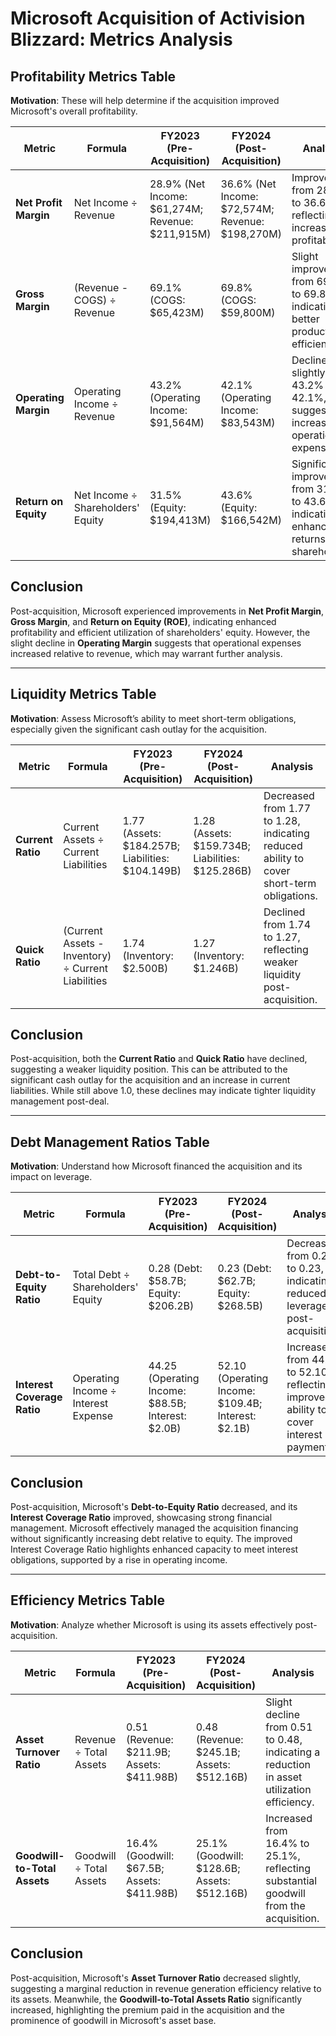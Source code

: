# Microsoft Acquisition of Activision Blizzard: Metrics Analysis

## Profitability Metrics Table

**Motivation**: These will help determine if the acquisition improved Microsoft's overall profitability.

| **Metric**            | **Formula**                  | **FY2023 (Pre-Acquisition)**      | **FY2024 (Post-Acquisition)**     | **Analysis**                                                                                  |
|------------------------|------------------------------|------------------------------------|------------------------------------|----------------------------------------------------------------------------------------------|
| **Net Profit Margin**  | Net Income ÷ Revenue         | 28.9% (Net Income: $61,274M; Revenue: $211,915M) | 36.6% (Net Income: $72,574M; Revenue: $198,270M) | Improved from 28.9% to 36.6%, reflecting increased profitability.                           |
| **Gross Margin**       | (Revenue - COGS) ÷ Revenue   | 69.1% (COGS: $65,423M)            | 69.8% (COGS: $59,800M)            | Slight improvement from 69.1% to 69.8%, indicating better production efficiency.            |
| **Operating Margin**   | Operating Income ÷ Revenue   | 43.2% (Operating Income: $91,564M)| 42.1% (Operating Income: $83,543M)| Declined slightly from 43.2% to 42.1%, suggesting increased operational expenses.            |
| **Return on Equity**   | Net Income ÷ Shareholders' Equity | 31.5% (Equity: $194,413M)       | 43.6% (Equity: $166,542M)         | Significant improvement from 31.5% to 43.6%, indicating enhanced returns for shareholders.   |

## Conclusion

Post-acquisition, Microsoft experienced improvements in **Net Profit Margin**, **Gross Margin**, and **Return on Equity (ROE)**, indicating enhanced profitability and efficient utilization of shareholders' equity. However, the slight decline in **Operating Margin** suggests that operational expenses increased relative to revenue, which may warrant further analysis.

---

## Liquidity Metrics Table

**Motivation**: Assess Microsoft’s ability to meet short-term obligations, especially given the significant cash outlay for the acquisition.

| **Metric**          | **Formula**                     | **FY2023 (Pre-Acquisition)**            | **FY2024 (Post-Acquisition)**           | **Analysis**                                                                                 |
|----------------------|---------------------------------|------------------------------------------|------------------------------------------|---------------------------------------------------------------------------------------------|
| **Current Ratio**    | Current Assets ÷ Current Liabilities | 1.77 (Assets: $184.257B; Liabilities: $104.149B) | 1.28 (Assets: $159.734B; Liabilities: $125.286B) | Decreased from 1.77 to 1.28, indicating reduced ability to cover short-term obligations.    |
| **Quick Ratio**      | (Current Assets - Inventory) ÷ Current Liabilities | 1.74 (Inventory: $2.500B)               | 1.27 (Inventory: $1.246B)               | Declined from 1.74 to 1.27, reflecting weaker liquidity post-acquisition.                   |

## Conclusion

Post-acquisition, both the **Current Ratio** and **Quick Ratio** have declined, suggesting a weaker liquidity position. This can be attributed to the significant cash outlay for the acquisition and an increase in current liabilities. While still above 1.0, these declines may indicate tighter liquidity management post-deal.

---

## Debt Management Ratios Table

**Motivation**: Understand how Microsoft financed the acquisition and its impact on leverage.

| **Metric**              | **Formula**                | **FY2023 (Pre-Acquisition)**        | **FY2024 (Post-Acquisition)**       | **Analysis**                                                                                  |
|--------------------------|----------------------------|--------------------------------------|--------------------------------------|----------------------------------------------------------------------------------------------|
| **Debt-to-Equity Ratio** | Total Debt ÷ Shareholders' Equity | 0.28 (Debt: $58.7B; Equity: $206.2B) | 0.23 (Debt: $62.7B; Equity: $268.5B) | Decreased from 0.28 to 0.23, indicating reduced leverage post-acquisition.                   |
| **Interest Coverage Ratio** | Operating Income ÷ Interest Expense | 44.25 (Operating Income: $88.5B; Interest: $2.0B) | 52.10 (Operating Income: $109.4B; Interest: $2.1B) | Increased from 44.25 to 52.10, reflecting improved ability to cover interest payments.       |

## Conclusion

Post-acquisition, Microsoft's **Debt-to-Equity Ratio** decreased, and its **Interest Coverage Ratio** improved, showcasing strong financial management. Microsoft effectively managed the acquisition financing without significantly increasing debt relative to equity. The improved Interest Coverage Ratio highlights enhanced capacity to meet interest obligations, supported by a rise in operating income.

--- 

## Efficiency Metrics Table

**Motivation**: Analyze whether Microsoft is using its assets effectively post-acquisition.



| **Metric**                   | **Formula**                | **FY2023 (Pre-Acquisition)**            | **FY2024 (Post-Acquisition)**           | **Analysis**                                                                                  |
|-------------------------------|----------------------------|------------------------------------------|------------------------------------------|----------------------------------------------------------------------------------------------|
| **Asset Turnover Ratio**      | Revenue ÷ Total Assets     | 0.51 (Revenue: $211.9B; Assets: $411.98B) | 0.48 (Revenue: $245.1B; Assets: $512.16B) | Slight decline from 0.51 to 0.48, indicating a reduction in asset utilization efficiency.     |
| **Goodwill-to-Total Assets**  | Goodwill ÷ Total Assets    | 16.4% (Goodwill: $67.5B; Assets: $411.98B) | 25.1% (Goodwill: $128.6B; Assets: $512.16B) | Increased from 16.4% to 25.1%, reflecting substantial goodwill from the acquisition.         |

## Conclusion

Post-acquisition, Microsoft's **Asset Turnover Ratio** decreased slightly, suggesting a marginal reduction in revenue generation efficiency relative to its assets. Meanwhile, the **Goodwill-to-Total Assets Ratio** significantly increased, highlighting the premium paid in the acquisition and the prominence of goodwill in Microsoft's asset base.